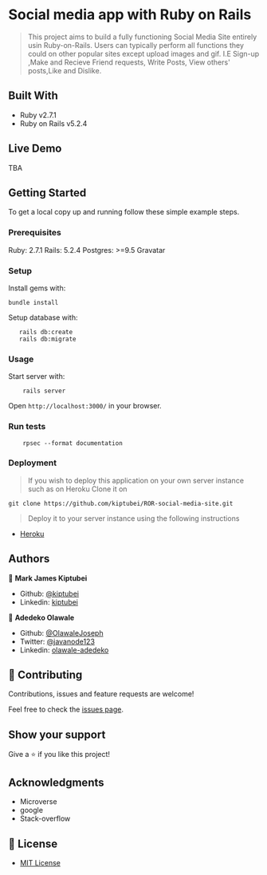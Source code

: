 # Social media app with Ruby on Rails

> This project aims to build a fully functioning Social Media Site entirely usin Ruby-on-Rails.
> Users can typically perform all functions they could on other popular sites except upload images and
> gif. I.E Sign-up ,Make and Recieve Friend requests, Write Posts, View others' posts,Like and Dislike.

## Built With

- Ruby v2.7.1
- Ruby on Rails v5.2.4

## Live Demo

TBA

## Getting Started

To get a local copy up and running follow these simple example steps.

### Prerequisites

Ruby: 2.7.1
Rails: 5.2.4
Postgres: >=9.5
Gravatar

### Setup

Install gems with:

```
bundle install
```

Setup database with:

```
   rails db:create
   rails db:migrate
```

### Usage

Start server with:

```
    rails server
```

Open `http://localhost:3000/` in your browser.

### Run tests

```
    rpsec --format documentation
```

### Deployment

> If you wish to deploy this application on your own server instance such as on Heroku
> Clone it on

```
git clone https://github.com/kiptubei/ROR-social-media-site.git
```

> Deploy it to your server instance using the following instructions

- [Heroku](https://devcenter.heroku.com/articles/getting-started-with-rails5)

## Authors

👤 **Mark James Kiptubei**

- Github: [@kiptubei](https://github.com/kiptubei)
- Linkedin: [kiptubei](https://www.linkedin.com/in/mark-james-k-aa875829/)

👤 **Adedeko Olawale**

- Github: [@OlawaleJoseph](https://github.com/OlawaleJoseph)
- Twitter: [@javanode123](https://twitter.com/javanode123)
- Linkedin: [olawale-adedeko](http://www.linkedin.com/in/olawale-adedeko)

## 🤝 Contributing

Contributions, issues and feature requests are welcome!

Feel free to check the [issues page](https://github.com/kiptubei/ROR-social-media-site/issues/).

## Show your support

Give a ⭐️ if you like this project!

## Acknowledgments

- Microverse
- google
- Stack-overflow

## 📝 License

- [MIT License](https://opensource.org/licenses/MIT)
